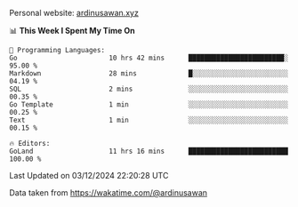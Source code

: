 Personal website: [ardinusawan.xyz](https://ardinusawan.xyz)

<!--START_SECTION:waka-->
📊 **This Week I Spent My Time On** 

```text
💬 Programming Languages: 
Go                       10 hrs 42 mins      ████████████████████████░   95.00 % 
Markdown                 28 mins             █░░░░░░░░░░░░░░░░░░░░░░░░   04.19 % 
SQL                      2 mins              ░░░░░░░░░░░░░░░░░░░░░░░░░   00.35 % 
Go Template              1 min               ░░░░░░░░░░░░░░░░░░░░░░░░░   00.25 % 
Text                     1 min               ░░░░░░░░░░░░░░░░░░░░░░░░░   00.15 % 

🔥 Editors: 
GoLand                   11 hrs 16 mins      █████████████████████████   100.00 % 
```


 Last Updated on 03/12/2024 22:20:28 UTC
<!--END_SECTION:waka-->
Data taken from https://wakatime.com/@ardinusawan
